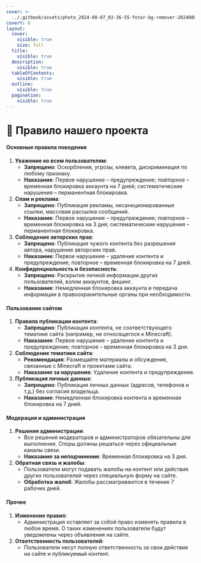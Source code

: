 ```yaml
---
cover: >-
  ../.gitbook/assets/photo_2024-08-07_03-36-55-fotor-bg-remover-2024080733753.png
coverY: 0
layout:
  cover:
    visible: true
    size: full
  title:
    visible: true
  description:
    visible: true
  tableOfContents:
    visible: true
  outline:
    visible: true
  pagination:
    visible: true
---
```


# 📕 Правило нашего проекта&#x20;

#### **Основные правила поведения**

1. **Уважение ко всем пользователям**:
   * **Запрещено**: Оскорбления, угрозы, клевета, дискриминация по любому признаку.
   * **Наказание**: Первое нарушение – предупреждение; повторное – временная блокировка аккаунта на 7 дней; систематические нарушения – перманентная блокировка.
2. **Спам и реклама**:
   * **Запрещено**: Публикация рекламы, несанкционированные ссылки, массовая рассылка сообщений.
   * **Наказание**: Первое нарушение – предупреждение; повторное – временная блокировка на 3 дня; систематические нарушения – перманентная блокировка.
3. **Соблюдение авторских прав**:
   * **Запрещено**: Публикация чужого контента без разрешения автора, нарушение авторских прав.
   * **Наказание**: Первое нарушение – удаление контента и предупреждение; повторное – временная блокировка на 7 дней.
4. **Конфиденциальность и безопасность**:
   * **Запрещено**: Раскрытие личной информации других пользователей, взлом аккаунтов, фишинг.
   * **Наказание**: Немедленная блокировка аккаунта и передача информации в правоохранительные органы при необходимости.

#### **Пользование сайтом**

1. **Правила публикации контента**:
   * **Запрещено**: Публикация контента, не соответствующего тематике сайта (например, не относящегося к Minecraft).
   * **Наказание**: Первое нарушение – удаление контента и предупреждение; повторное – временная блокировка на 3 дня.
2. **Соблюдение тематики сайта**:
   * **Рекомендация**: Размещайте материалы и обсуждения, связанные с Minecraft и проектами сайта.
   * **Наказание за нарушение**: Удаление контента и предупреждение.
3. **Публикация личных данных**:
   * **Запрещено**: Публикация личных данных (адресов, телефонов и т.д.) без согласия владельца.
   * **Наказание**: Немедленная блокировка контента и временная блокировка на 7 дней.

#### **Модерация и администрация**

1. **Решения администрации**:
   * Все решения модераторов и администраторов обязательны для выполнения. Споры должны решаться через официальные каналы связи.
   * **Наказание за неподчинение**: Временная блокировка на 3 дня.
2. **Обратная связь и жалобы**:
   * Пользователи могут подавать жалобы на контент или действия других пользователей через специальную форму на сайте.
   * **Обработка жалоб**: Жалобы рассматриваются в течение 7 рабочих дней.

#### **Прочее**

1. **Изменение правил**:
   * Администрация оставляет за собой право изменять правила в любое время. О таких изменениях пользователи будут уведомлены через объявления на сайте.
2. **Ответственность пользователей**:
   * Пользователи несут полную ответственность за свои действия на сайте и публикуемый контент.
